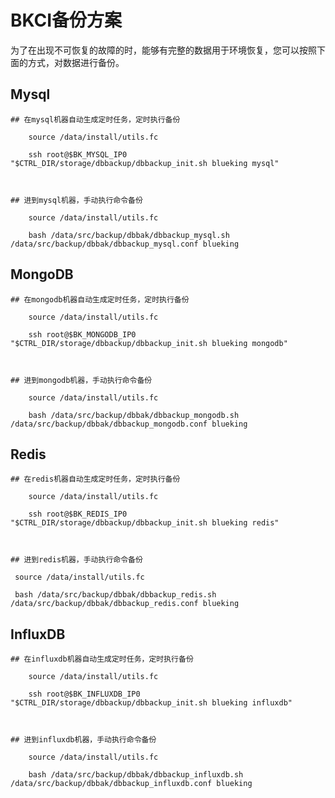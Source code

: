 # **BKCI备份方案**

为了在出现不可恢复的故障的时，能够有完整的数据用于环境恢复，您可以按照下面的方式，对数据进行备份。


## **Mysql**  
    ## 在mysql机器自动生成定时任务，定时执行备份

        source /data/install/utils.fc

        ssh root@$BK_MYSQL_IP0 "$CTRL_DIR/storage/dbbackup/dbbackup_init.sh blueking mysql"



    ## 进到mysql机器，手动执行命令备份

        source /data/install/utils.fc

        bash /data/src/backup/dbbak/dbbackup_mysql.sh /data/src/backup/dbbak/dbbackup_mysql.conf blueking


## **MongoDB**  
    ## 在mongodb机器自动生成定时任务，定时执行备份

        source /data/install/utils.fc

        ssh root@$BK_MONGODB_IP0 "$CTRL_DIR/storage/dbbackup/dbbackup_init.sh blueking mongodb"



    ## 进到mongodb机器，手动执行命令备份

        source /data/install/utils.fc

        bash /data/src/backup/dbbak/dbbackup_mongodb.sh /data/src/backup/dbbak/dbbackup_mongodb.conf blueking

## **Redis** 
    ## 在redis机器自动生成定时任务，定时执行备份

        source /data/install/utils.fc

        ssh root@$BK_REDIS_IP0 "$CTRL_DIR/storage/dbbackup/dbbackup_init.sh blueking redis"



    ## 进到redis机器，手动执行命令备份

     source /data/install/utils.fc

     bash /data/src/backup/dbbak/dbbackup_redis.sh /data/src/backup/dbbak/dbbackup_redis.conf blueking


## **InfluxDB** 
    ## 在influxdb机器自动生成定时任务，定时执行备份

        source /data/install/utils.fc

        ssh root@$BK_INFLUXDB_IP0 "$CTRL_DIR/storage/dbbackup/dbbackup_init.sh blueking influxdb"



    ## 进到influxdb机器，手动执行命令备份

        source /data/install/utils.fc

        bash /data/src/backup/dbbak/dbbackup_influxdb.sh /data/src/backup/dbbak/dbbackup_influxdb.conf blueking



